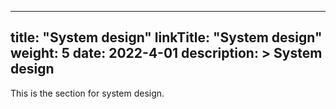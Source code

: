 
---
title: "System design"
linkTitle: "System design"
weight: 5
date: 2022-4-01
description: >
  System design
---

This is the section for system design.

